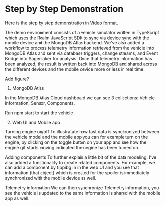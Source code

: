 # Step by Step Demonstration 

Here is the step by step demonstration in [Video format](https://youtu.be/8SztdPe6wJA).

The demo environment consists of a vehicle simulator written in TypeScript which uses the Realm JavaScript SDK to sync via device sync with the mobile device and the MongoDB Atlas backend. We've also added a workflow to process telemetry information retrieved from the vehicle into MongoDB Atlas and sent via database triggers, change streams, and Event Bridge into Sagemaker for analysis. Once that telemetry information has been analyzed, the result is written back into MongoDB and shared across the different devices and the mobile device more or less in real time.

Add figure?

1. MongoDB Atlas 

In the MongoDB Atlas Cloud dashboard we can see 3 collections: Vehicle information, Sensor, Components.

Run npm start to start the vehicle

2. Web UI and Mobile app 

Turning engine on/off
To illustratate how fast data is synchronized between the vehicle model and the mobile app you can for example turn on the engine, by clicking on the toggle button on your app and see how the engine gif starts moving indicated the negine has been turned on. 

Adding components
To further explain a little bit of the data modeling, I’ve also added a functionality to create related components. For example, we can add a component by tippibg in in the web UI and you see that information (that object) which is created for the spoiler is immediately synchronized with the mobile device as well. 

Telemetry information
We can then synchronize Telemetry information, you see the vehicle is updated to the same information is shared with the mobile app as well. 
